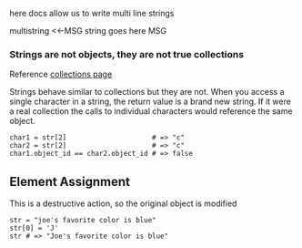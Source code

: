 here docs allow us to write multi line strings

multistring <<-MSG
string goes here
MSG

### Strings are not objects, they are not true collections 

Reference [collections page](https://launchschool.com/lessons/85376b6d/assignments/39c98ed0) 

Strings behave similar to collections but they are not. When you access a single character in a string, the return value is a brand new string. If it were a real collection the calls to individual characters would reference the same object.
```
char1 = str[2]                     # => "c"
char2 = str[2]                     # => "c"
char1.object_id == char2.object_id # => false
```

## Element Assignment
This is a destructive action, so the original object is modified
```
str = "joe's favorite color is blue"
str[0] = 'J'
str # => "Joe's favorite color is blue"
```